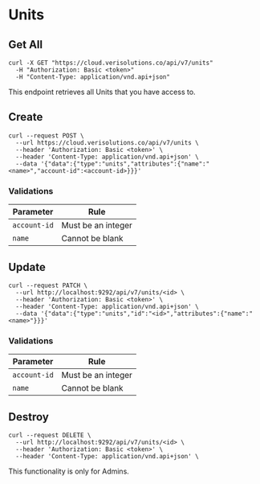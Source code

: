 # Units

## Get All

```shell
curl -X GET "https://cloud.verisolutions.co/api/v7/units"
  -H "Authorization: Basic <token>"
  -H "Content-Type: application/vnd.api+json"
```

This endpoint retrieves all Units that you have access to.

## Create

```shell
curl --request POST \
  --url https://cloud.verisolutions.co/api/v7/units \
  --header 'Authorization: Basic <token>' \
  --header 'Content-Type: application/vnd.api+json' \
  --data '{"data":{"type":"units","attributes":{"name":"<name>","account-id":<account-id>}}}'
```

### Validations

Parameter | Rule
--------- | ----
`account-id` | Must be an integer
`name` | Cannot be blank

## Update

```shell
curl --request PATCH \
  --url http://localhost:9292/api/v7/units/<id> \
  --header 'Authorization: Basic <token>' \
  --header 'Content-Type: application/vnd.api+json' \
  --data '{"data":{"type":"units","id":"<id>","attributes":{"name":"<name>"}}}'
```

### Validations

Parameter | Rule
--------- | ----
`account-id` | Must be an integer
`name` | Cannot be blank

## Destroy

```shell
curl --request DELETE \
  --url http://localhost:9292/api/v7/units/<id> \
  --header 'Authorization: Basic <token>' \
  --header 'Content-Type: application/vnd.api+json' \
```

<aside class="warning">
This functionality is only for Admins.
</aside>
